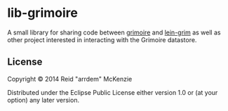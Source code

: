 # lib-grimoire

A small library for sharing code between
[grimoire](https://github.com/clojure-grimoire/grimoire) and
[lein-grim](https://github.com/clojure-grimoire/lein-grim) as well as
other project interested in interacting with the Grimoire datastore.

## License

Copyright © 2014 Reid "arrdem" McKenzie

Distributed under the Eclipse Public License either version 1.0 or (at
your option) any later version.
